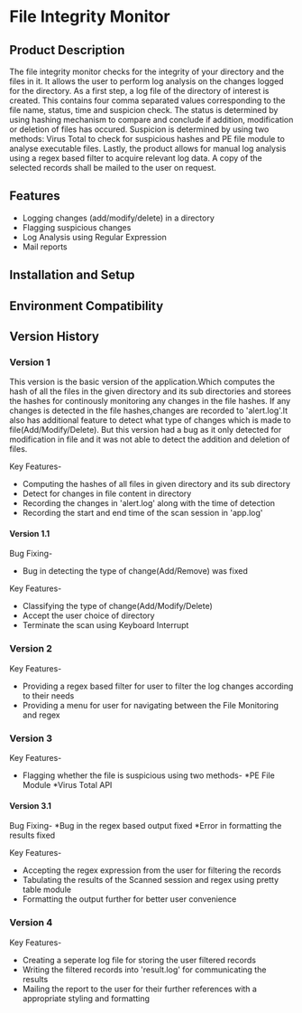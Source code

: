 # File Integrity Monitor

## Product Description
The file integrity monitor checks for the integrity of your directory and the files in it. It allows the user to perform log analysis on the changes logged for the directory. As a first step, a log file of the directory of interest is created. This contains four comma separated values corresponding to the file name, status, time and suspicion check. The status is determined by using hashing mechanism to compare and conclude if addition, modification or deletion of files has occured. Suspicion is determined by using two methods: Virus Total to check for suspicious hashes and PE file module to analyse executable files. Lastly, the product allows for manual log analysis using a regex based filter to acquire relevant log data. A copy of the selected records shall be mailed to the user on request.

## Features
* Logging changes (add/modify/delete) in a directory
* Flagging suspicious changes
* Log Analysis using Regular Expression 
* Mail reports

## Installation and Setup


## Environment Compatibility


## Version History
### Version 1
This version is the basic version of the application.Which computes the hash of all the files in the given directory and its sub directories and storees the hashes for continously monitoring any changes in the file hashes. If any changes is detected in the file hashes,changes are  recorded to 'alert.log'.It also has additional feature to detect what type of changes which is made to file(Add/Modify/Delete). But this version had a bug as it only detected for modification in file and it was not able to detect the addition and deletion of files.

Key Features-
* Computing the hashes of all files in given directory and its sub directory
* Detect for changes in file content in directory
* Recording the changes in 'alert.log' along with the time of detection
* Recording the start and end time of the scan session in 'app.log'


#### Version 1.1

Bug Fixing-
* Bug in detecting the type of change(Add/Remove) was fixed


Key Features-
* Classifying the type of change(Add/Modify/Delete)
* Accept the user choice of directory
* Terminate the scan using Keyboard Interrupt


### Version 2

Key Features-
* Providing a regex based filter for user to filter the log changes according to their needs
* Providing a menu for user for navigating between the File Monitoring and regex


### Version 3

Key Features-
* Flagging whether the file is suspicious using two methods-
  *PE File Module
  *Virus Total API

#### Version 3.1

Bug Fixing-
*Bug in the regex based output fixed
*Error in formatting the results fixed

Key Features-
* Accepting the regex expression from the user for filtering the records
* Tabulating the results of the Scanned session and regex using pretty table module
* Formatting the output further for better user convenience

### Version 4

Key Features-
* Creating a seperate log file for storing the user filtered records
* Writing  the filtered records into 'result.log' for communicating the results
* Mailing the report to the user for their further references with a appropriate styling and formatting
